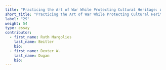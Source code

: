 ```yaml
---
title: "Practicing the Art of War While Protecting Cultural Heritage: A Military Perspective"
short_title: "Practicing the Art of War While Protecting Cultural Heritage"
label: "29"
weight: 54
type: essay
contributor:
  - first_name: Ruth Margolies
    last_name: Beitler
    bio:
  - first_name: Dexter W.
    last_name: Dugan
    bio:
---
```


